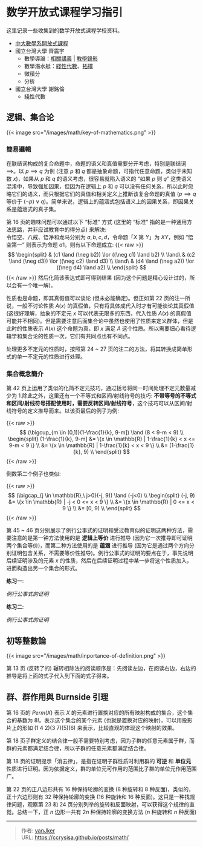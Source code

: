 # 数学开放式课程学习指引


这里记录一些收集到的数学开放式课程学校资料。

<!--more-->

- [中大數學系開放式課程](http://www.math.ncu.edu.tw/~cchsiao/OCW/)
- 國立台灣大學 齊震宇
  - 數學導論：[相關講義](httbookps://equation.nidbox.com/diary/read/9028768) | [教學錄影](https://www.bilibili.com/video/BV1wx411W7vB)
  - 數學潛水艇：[綫性代數](https://www.bilibili.com/video/BV184411F7wr/)、[拓撲](https://www.bilibili.com/video/BV1mt411u74C/)
  - 微積分
  - 分析
- 國立台灣大學 謝銘倫
  - 綫性代數

## 逻辑、集合论

{{< image src="/images/math/key-of-mathematics.png" >}}

### 簡易邏輯

在联结词构成的复合命题中，命题的语义和真值需要分开考虑，特别是联结词 $\implies$。以 $p \implies q$ 为例 (注意 $p$ 和 $q$ 都是抽象命题，可指代任意命题，类似于未知数 $x$)，如果从 $p$ 和 $q$ 的语义考虑，很容易就陷入语义的 “如果 $p$ 则 $q$” 这类语义混淆中，导致强加因果，但因为在逻辑上 $p$ 和 $q$ 可以没有任何关系，所以此时忽略它们的语义，而只根据它们的真值和相关定义上推断该复合命题的真值 ($p \implies q$ 等价于 $(\neg p) \lor q$)。简单来说，逻辑上的蕴涵式包括语义上的因果关系，即因果关系是蕴涵式的真子集。

第 16 页的趣味问题可以通过以下 “标准” 方式 (这里的 “标准” 指的是一种通用方法思路，并非应试教育中的得分点) 来解决:   
令悟空、八戒、悟净和龙马分别为 $a, b, c, d$，令命题「$X$ 第 $Y$」为 $XY$，例如 “悟空第一” 则表示为命题 $a1$，则有以下命题成立:
{{< raw >}}
$$
\begin{split}
       & (c1 \land (\neg b2)) \lor ((\neg c1) \land b2) \\
\land\ & (c2 \land (\neg d3)) \lor ((\neg c2) \land d3) \\
\land\ & (d4 \land (\neg a2)) \lor ((\neg d4) \land a2) \\
\end{split}
$$
{{< /raw >}}
然后化简该表达式即可得到结果 (因为这个问题是精心设计过的，所以会有一个唯一解)。

性质也是命题，即其真假值可以谈论 (但未必能确定)。但正如第 22 页的注一所说，一般不讨论性质 $A(x)$ 的真假值，只有将具体成代入时才有可能谈论其真假值 (这很好理解，抽象的不定元 $x$ 可以代表无限多的东西，代入性质 $A(x)$ 的真假值可能并不相同)。但是需要注意后面集合论中虽然也使用了性质来定义群体，但是此时的性质表示 $A(x)$ 这个命题为真，即 $x$ 满足 $A$ 这个性质。所以需要细心看待逻辑学和集合论的性质一次，它们有共同点也有不同点。

处理更多不定元的性质时，按照第 24 ~ 27 页的注二的方法，将其转换成简单形式的单一不定元的性质进行处理。

### 集合概念簡介

第 42 页上运用了类似的化简不定元技巧，通过括号将同一时间处理不定元数量减少为 1.除此之外，这里还有一个不等式和区间/射线符号的技巧: **不带等号的不等式和区间/射线符号搭配使用时，需要反转区间/射线符号**，这个技巧可以从区间/射线符号的定义推导而来。以该页最后的例子为例:

{{< raw >}}
$$
(\bigcup_{m \in (0,1)}(1-\frac{1}{k}, 9-m]) \land (8 < 9-m < 9) \\
\begin{split}
(1-\frac{1}{k}, 9-m] &= \{x \in \mathbb{R} | 1-\frac{1}{k} < x <= 9-m < 9 \} \\
                     &= \{x \in \mathbb{R} | 1-\frac{1}{k} < x < 9 \} \\
                     &= (1-\frac{1}{k}, 9) \\
\end{split}
$$
{{< /raw >}}

倒数第二个例子也类似:

{{< raw >}}
$$
(\bigcap_{j \in \mathbb{R},\ j>0}(-j, 9)) \land (-j<0) \\
\begin{split}
(-j, 9) &= \{x \in \mathbb{R} | -j < 0 <= x < 9 \} \\
        &= \{x \in \mathbb{R} | 0 <= x < 9 \} \\
        &= [0, 9) \\
\end{split}
$$
{{< /raw >}}

第 45 ~ 46 页分别展示了例行公事式的证明和受过教育似的证明这两种方法，需要注意的是第一钟方法使用的是 **逻辑上等价** 进行推导 (因为它一次推导即可证明两个集合等价)，而第二种方法使用的是 **蕴涵** 进行推导 (因为它是通过两个方向分别证明包含关系，不需要等价性推导)。例行公事式的证明的要点在于，事先说明后续证明涉及的元素 $x$ 的性质，然后在后续证明过程中某一步将这个性质加入，进而构造出另一个集合的形式。

**练习一**:

*例行公事式的证明*

**练习二**:

*例行公事式的证明*

## 初等整數論

{{< image src="/images/math/inportance-of-definition.png" >}}

第 13 页 (反转了的) 辗转相除法的阅读顺序是：先阅读左边，在阅读右边，右边的推导是将上面的式子代入到下面的式子得来。

## 群、群作用與 Burnside 引理

第 16 页的 $Perm(X)$ 表示 $X$ 的元素进行置换对应的所有映射构成的集合，这个集合的基数为 $8!$。表示这个集合的某个元素 (也就是置换对应的映射)，可以用投影片上的形如 $(1\ 4\ 2)(3\ 7)(5)(6)$ 来表示，比较直观的体现这个映射的效果。

第 18 页子群定义的结合律一般不需要特别考虑，因为子群的任意元素属于群，而群的元素都满足结合律，所以子群的任意元素都满足结合律。

第 18 页的证明提示「消去律」，是指在证明子群性质时利用群的 **可逆** 和 **单位元** 性质进行证明。因为依据定义，群的单位元可作用的范围比子群的单位元作用范围广。

第 22 页的正八边形共有 16 种保持轮廓的变换 (8 种旋转和 8 种反面)，类似的，正十六边形则有 32 种保持轮廓的变换 (16 种旋转和 16 种反面)。这只是一种找规律问题，观察第 23 和 24 页分别列举的旋转和反面映射，可以获得这个规律的直觉。总结一下，正 $n$ 边形一共有 $2n$ 种保持轮廓的变换方法 ($n$ 种旋转和 $n$ 种反面)



---

> 作者: [vanJker](https://github.com/vanJker)  
> URL: https://ccrysisa.github.io/posts/math/  

